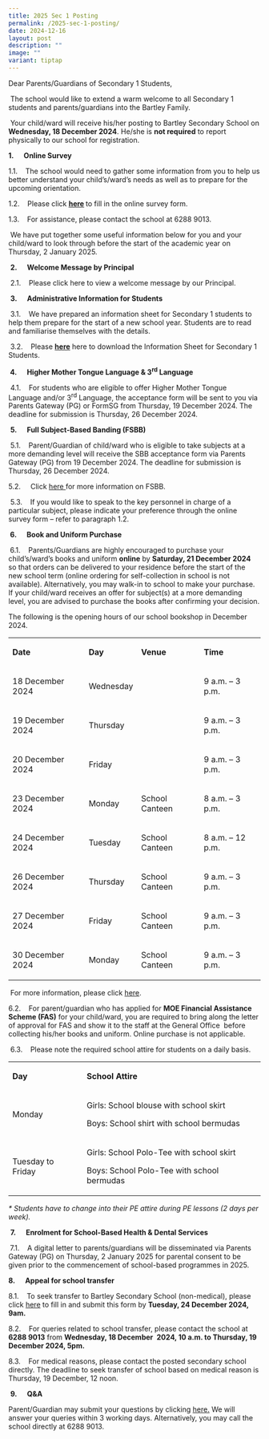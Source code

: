 ```yaml
---
title: 2025 Sec 1 Posting
permalink: /2025-sec-1-posting/
date: 2024-12-16
layout: post
description: ""
image: ""
variant: tiptap
---
```

<p>Dear Parents/Guardians of Secondary 1 Students,</p>
<p>&nbsp;The school would like to extend a warm welcome to all Secondary
1 students and parents/guardians into the Bartley Family.</p>
<p>&nbsp;Your child/ward will receive his/her posting to Bartley Secondary
School on <strong>Wednesday, 18 December 2024</strong>. He/she is <strong>not required</strong> to
report physically to our school for registration.</p>
<p><strong>1.&nbsp;&nbsp;&nbsp;&nbsp;&nbsp; Online Survey</strong>
</p>
<p>1.1.&nbsp;&nbsp;&nbsp; The school would need to gather some information
from you to help us better understand your child’s/ward’s needs as well
as to prepare for the upcoming orientation.</p>
<p>1.2.&nbsp;&nbsp;&nbsp; Please click <strong><a href="https://go.gov.sg/needsassessment2025" rel="noopener noreferrer nofollow" target="_blank"><u>here</u></a> </strong>to
fill in the online survey form.&nbsp;</p>
<p>1.3.&nbsp;&nbsp;&nbsp; For assistance, please contact the school at 6288
9013.</p>
<p>&nbsp;We have put together some useful information below for you and your
child/ward to look through before the start of the academic year on Thursday,
2 January 2025.</p>
<p>&nbsp;<strong>2.&nbsp;&nbsp;&nbsp;&nbsp;&nbsp; Welcome Message by Principal</strong>
</p>
<p>&nbsp;2.1.&nbsp;&nbsp;&nbsp; Please click here to view a welcome message
by our Principal.</p>
<p>&nbsp;<strong>3.&nbsp;&nbsp;&nbsp;&nbsp;&nbsp; Administrative Information for Students</strong>
</p>
<p>&nbsp;3.1.&nbsp;&nbsp;&nbsp; We have prepared an information sheet for
Secondary 1 students to help them prepare for the start of a new school
year. Students are to read and familiarise themselves with the details.</p>
<p>&nbsp;3.2.&nbsp;&nbsp;&nbsp; Please <strong><a href="/files/2025_Secondary_1_Information_Sheet_updated_16_Dec.pdf" rel="noopener nofollow" target="_blank">here</a></strong> here
to download the Information Sheet for Secondary 1 Students.</p>
<p><strong>&nbsp;4.&nbsp;&nbsp;&nbsp;&nbsp;&nbsp; Higher Mother Tongue Language &amp; 3<sup>rd</sup> Language</strong>
</p>
<p>&nbsp;4.1.&nbsp;&nbsp;&nbsp; For students who are eligible to offer Higher
Mother Tongue Language and/or 3<sup>rd</sup> Language, the acceptance form
will be sent to you via Parents Gateway (PG) or FormSG from Thursday, 19
December 2024. The deadline for submission is Thursday, 26 December 2024.</p>
<p>&nbsp;<strong>5.&nbsp;&nbsp;&nbsp;&nbsp;&nbsp; Full Subject-Based Banding (FSBB)</strong>
</p>
<p>&nbsp;5.1.&nbsp;&nbsp;&nbsp; Parent/Guardian of child/ward who is eligible
to take subjects at a more demanding level will receive the SBB acceptance
form via Parents Gateway (PG) from 19 December 2024. The deadline for submission
is Thursday, 26 December 2024.</p>
<p>5.2.&nbsp;&nbsp;&nbsp; &nbsp;Click <a href="https://www.moe.gov.sg/microsites/psle-fsbb/full-subject-based-banding/main.html" rel="noopener nofollow" target="_blank">here </a>for
more information on FSBB.</p>
<p>&nbsp;5.3.&nbsp;&nbsp;&nbsp; If you would like to speak to the key personnel
in charge of a particular subject, please indicate your preference through
the online survey form – refer to paragraph 1.2.</p>
<p><strong>&nbsp;6.&nbsp;&nbsp;&nbsp;&nbsp;&nbsp; Book and Uniform Purchase</strong>
</p>
<p><strong>&nbsp;</strong>6.1.&nbsp;&nbsp;&nbsp; Parents/Guardians are highly
encouraged to purchase your child’s/ward’s books and uniform <strong>online</strong> by <strong>Saturday, 21 December 2024</strong> so
that orders can be delivered to your residence before the start of the
new school term (online ordering for self-collection in school is not available).
Alternatively, you may walk-in to school to make your purchase. If your
child/ward receives an offer for subject(s) at a more demanding level,
you are advised to purchase the books after confirming your decision.</p>
<p>The following is the opening hours of our school bookshop in December
2024.&nbsp;</p>
<table style="minWidth: 100px">
<colgroup>
<col>
<col>
<col>
<col>
</colgroup>
<tbody>
<tr>
<td rowspan="1" colspan="1">
<p><strong>Date</strong>
</p>
</td>
<td rowspan="1" colspan="1">
<p><strong>Day</strong>
</p>
</td>
<td rowspan="1" colspan="1">
<p><strong>Venue</strong>
</p>
</td>
<td rowspan="1" colspan="1">
<p><strong>Time</strong>
</p>
</td>
</tr>
<tr>
<td rowspan="1" colspan="1">
<p>18 December 2024</p>
</td>
<td rowspan="1" colspan="1">
<p>Wednesday</p>
</td>
<td rowspan="1" colspan="1">
<p></p>
</td>
<td rowspan="1" colspan="1">
<p>9 a.m. – 3 p.m.</p>
</td>
</tr>
<tr>
<td rowspan="1" colspan="1">
<p>19 December 2024</p>
</td>
<td rowspan="1" colspan="1">
<p>Thursday</p>
</td>
<td rowspan="1" colspan="1">
<p></p>
</td>
<td rowspan="1" colspan="1">
<p>9 a.m. – 3 p.m.</p>
</td>
</tr>
<tr>
<td rowspan="1" colspan="1">
<p>20 December 2024</p>
</td>
<td rowspan="1" colspan="1">
<p>Friday</p>
</td>
<td rowspan="1" colspan="1">
<p></p>
</td>
<td rowspan="1" colspan="1">
<p>9 a.m. – 3 p.m.</p>
</td>
</tr>
<tr>
<td rowspan="1" colspan="1">
<p>23 December 2024</p>
</td>
<td rowspan="1" colspan="1">
<p>Monday</p>
</td>
<td rowspan="1" colspan="1">
<p>School Canteen</p>
</td>
<td rowspan="1" colspan="1">
<p>8 a.m. – 3 p.m.</p>
</td>
</tr>
<tr>
<td rowspan="1" colspan="1">
<p>24 December 2024</p>
</td>
<td rowspan="1" colspan="1">
<p>Tuesday</p>
</td>
<td rowspan="1" colspan="1">
<p>School Canteen</p>
</td>
<td rowspan="1" colspan="1">
<p>8 a.m. – 12 p.m.</p>
</td>
</tr>
<tr>
<td rowspan="1" colspan="1">
<p>26 December 2024</p>
</td>
<td rowspan="1" colspan="1">
<p>Thursday</p>
</td>
<td rowspan="1" colspan="1">
<p>School Canteen</p>
</td>
<td rowspan="1" colspan="1">
<p>9 a.m. – 3 p.m.</p>
</td>
</tr>
<tr>
<td rowspan="1" colspan="1">
<p>27 December 2024</p>
</td>
<td rowspan="1" colspan="1">
<p>Friday</p>
</td>
<td rowspan="1" colspan="1">
<p>School Canteen</p>
</td>
<td rowspan="1" colspan="1">
<p>9 a.m. – 3 p.m.</p>
</td>
</tr>
<tr>
<td rowspan="1" colspan="1">
<p>30 December 2024</p>
</td>
<td rowspan="1" colspan="1">
<p>Monday</p>
</td>
<td rowspan="1" colspan="1">
<p>School Canteen</p>
</td>
<td rowspan="1" colspan="1">
<p>9 a.m. – 3 p.m.</p>
</td>
</tr>
</tbody>
</table>
<p>&nbsp;For more information, please click <a href="https://www.bartleysec.moe.edu.sg/information/parents/purchase-of-books-n-school-uniform/" rel="noopener nofollow" target="_blank">here</a>.</p>
<p>6.2.&nbsp;&nbsp;&nbsp; For parent/guardian who has applied for <strong>MOE Financial Assistance Scheme (FAS)</strong> for
your child/ward, you are required to bring along the letter of approval
for FAS and show it to the staff at the General Office &nbsp;before collecting
his/her books and uniform. Online purchase is not applicable.</p>
<p>&nbsp;6.3.&nbsp;&nbsp;&nbsp; Please note the required school attire for
students on a daily basis.&nbsp;</p>
<table style="minWidth: 50px">
<colgroup>
<col>
<col>
</colgroup>
<tbody>
<tr>
<td rowspan="1" colspan="1">
<p><strong>Day</strong>
</p>
</td>
<td rowspan="1" colspan="1">
<p><strong>School Attire</strong>
</p>
</td>
</tr>
<tr>
<td rowspan="1" colspan="1">
<p>Monday</p>
</td>
<td rowspan="1" colspan="1">
<p>Girls: School blouse with school skirt</p>
<p>Boys: School shirt with school bermudas</p>
</td>
</tr>
<tr>
<td rowspan="1" colspan="1">
<p>Tuesday to Friday</p>
</td>
<td rowspan="1" colspan="1">
<p>Girls: School Polo-Tee with school skirt</p>
<p>Boys: School Polo-Tee with school bermudas</p>
</td>
</tr>
</tbody>
</table>
<p><em>* Students have to change into their PE attire during PE lessons (2 days per week).</em>
</p>
<p>&nbsp;<strong>7.&nbsp;&nbsp;&nbsp;&nbsp;&nbsp; Enrolment for School-Based Health &amp; Dental Services</strong>
</p>
<p><strong>&nbsp;</strong>7.1.&nbsp;&nbsp;&nbsp; A digital letter to parents/guardians
will be disseminated via Parents Gateway (PG) on Thursday, 2 January 2025
for parental consent to be given prior to the commencement of school-based
programmes in 2025.</p>
<p><strong>8.&nbsp;&nbsp;&nbsp;&nbsp;&nbsp; Appeal for school transfer</strong>
</p>
<p>8.1.&nbsp;&nbsp;&nbsp; To seek transfer to Bartley Secondary School (non-medical),
please click <a href="https://go.gov.sg/bartley-s1appeal" rel="noopener nofollow" target="_blank">here</a> to
fill in and submit this form by <strong>Tuesday, 24 December 2024, 9am.</strong>
</p>
<p>8.2.&nbsp;&nbsp;&nbsp; For queries related to school transfer, please
contact the school at <strong>6288 9013</strong> from <strong>Wednesday, 18 December</strong>&nbsp;<strong> 2024, 10 a.m. to Thursday, 19 December 2024, 5pm.</strong>
</p>
<p>8.3.&nbsp;&nbsp;&nbsp; For medical reasons, please contact the posted
secondary school directly. The deadline to seek transfer of school based
on medical reason is Thursday, 19 December, 12 noon.</p>
<p>&nbsp;<strong>9.&nbsp;&nbsp;&nbsp;&nbsp;&nbsp; Q&amp;A</strong>
</p>
<p>Parent/Guardian may submit your questions by clicking <a href="https://go.gov.sg/enquiry2024" rel="noopener nofollow" target="_blank">here.</a> We
will answer your queries within 3 working days. Alternatively, you may
call the school directly at 6288 9013.</p>
<p></p>
<p>&nbsp;</p>